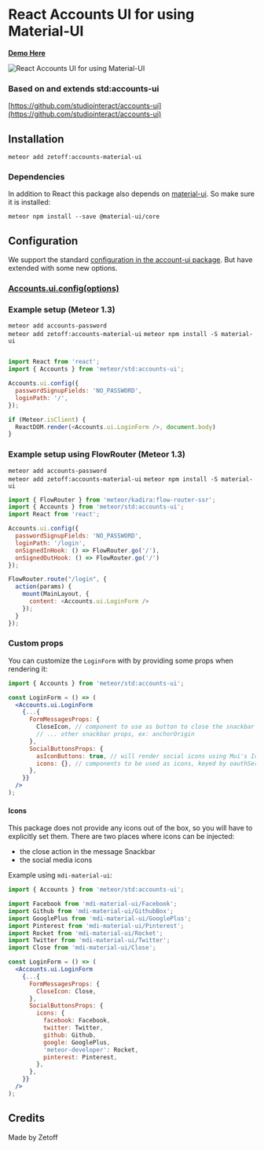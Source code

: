 # React Accounts UI for using Material-UI

[**Demo Here**](https://zetoff-accounts-material-ui-demo-dtegtmwdsl.now.sh)

![React Accounts UI for using Material-UI](https://raw.githubusercontent.com/Zetoff/accounts-material-ui/master/accounts-material-ui.png)

### Based on and extends std:accounts-ui

[https://github.com/studiointeract/accounts-ui](https://github.com/studiointeract/accounts-ui)

## Installation

`meteor add zetoff:accounts-material-ui`

### Dependencies

In addition to React this package also depends on [material-ui](http://www.material-ui.com/). So make sure it is installed:

`meteor npm install --save @material-ui/core`

## Configuration

We support the standard [configuration in the account-ui package](http://docs.meteor.com/#/full/accounts_ui_config). But have extended with some new options.

### [Accounts.ui.config(options)](https://github.com/studiointeract/react-accounts-ui#configuration)

### Example setup (Meteor 1.3)

`meteor add accounts-password`  
`meteor add zetoff:accounts-material-ui`
`meteor npm install -S material-ui`

```javascript

import React from 'react';
import { Accounts } from 'meteor/std:accounts-ui';

Accounts.ui.config({
  passwordSignupFields: 'NO_PASSWORD',
  loginPath: '/',
});

if (Meteor.isClient) {
  ReactDOM.render(<Accounts.ui.LoginForm />, document.body)
}

```

### Example setup using FlowRouter (Meteor 1.3)

`meteor add accounts-password`  
`meteor add zetoff:accounts-material-ui`
`meteor npm install -S material-ui`

```javascript
import { FlowRouter } from 'meteor/kadira:flow-router-ssr';
import { Accounts } from 'meteor/std:accounts-ui';
import React from 'react';

Accounts.ui.config({
  passwordSignupFields: 'NO_PASSWORD',
  loginPath: '/login',
  onSignedInHook: () => FlowRouter.go('/'),
  onSignedOutHook: () => FlowRouter.go('/')
});

FlowRouter.route("/login", {
  action(params) {
    mount(MainLayout, {
      content: <Accounts.ui.LoginForm />
    });
  }
});
```

### Custom props

You can customize the `LoginForm` with by providing some props when rendering it:

```jsx harmony
import { Accounts } from 'meteor/std:accounts-ui';

const LoginForm = () => (
  <Accounts.ui.LoginForm 
    {...{
      FormMessagesProps: {
        CloseIcon, // component to use as button to close the snackbar
        // ... other snackbar props, ex: anchorOrigin
      },
      SocialButtonsProps: {
        asIconButtons: true, // will render social icons using Mui's IconButton
        icons: {}, // components to be used as icons, keyed by oauthService id
      },
    }}
  />
);
```

#### Icons

This package does not provide any icons out of the box, so you will have to explicitly set them. There are two places where icons can be injected:

- the close action in the message Snackbar
- the social media icons

Example using `mdi-material-ui`:

```jsx harmony
import { Accounts } from 'meteor/std:accounts-ui';

import Facebook from 'mdi-material-ui/Facebook';
import Github from 'mdi-material-ui/GithubBox';
import GooglePlus from 'mdi-material-ui/GooglePlus';
import Pinterest from 'mdi-material-ui/Pinterest';
import Rocket from 'mdi-material-ui/Rocket';
import Twitter from 'mdi-material-ui/Twitter';
import Close from 'mdi-material-ui/Close';

const LoginForm = () => (
  <Accounts.ui.LoginForm 
    {...{
      FormMessagesProps: {
        CloseIcon: Close,
      },
      SocialButtonsProps: {
        icons: {
          facebook: Facebook,
          twitter: Twitter,
          github: Github,
          google: GooglePlus,
          'meteor-developer': Rocket,
          pinterest: Pinterest,
        },
      },
    }}
  />
);
```

## Credits

Made by Zetoff
